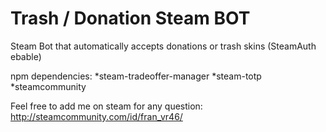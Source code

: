 # Trash / Donation Steam BOT
Steam Bot that automatically accepts donations or trash skins (SteamAuth ebable)

npm dependencies:
*steam-tradeoffer-manager
*steam-totp
*steamcommunity 

Feel free to add me on steam for any question: http://steamcommunity.com/id/fran_vr46/
